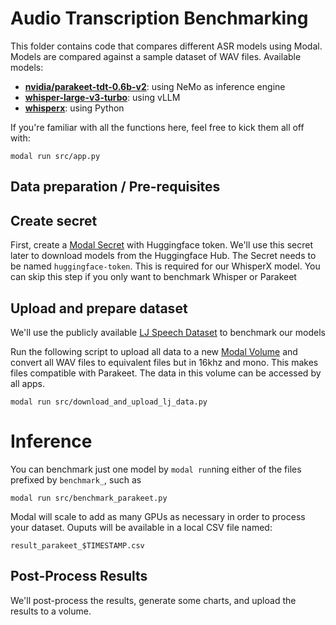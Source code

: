 # Audio Transcription Benchmarking

This folder contains code that compares different ASR models using
Modal. Models are compared against a sample dataset of WAV files. Available
models:

- [**nvidia/parakeet-tdt-0.6b-v2**](https://huggingface.co/nvidia/parakeet-tdt-0.6b-v2): using NeMo as inference engine
- [**whisper-large-v3-turbo**](https://huggingface.co/openai/whisper-large-v3-turbo): using vLLM
- [**whisperx**](https://github.com/m-bain/whisperX): using Python

If you're familiar with all the functions here, feel free to kick them all off with:

```shell
modal run src/app.py
```

## Data preparation / Pre-requisites

## Create secret

First, create a [Modal Secret](https://modal.com/docs/guide/secrets#secrets) with Huggingface token.
We'll use this secret later to download models from the Huggingface Hub. The Secret needs to be
named `huggingface-token`. This is required for our WhisperX model. You can skip this step if you only
want to benchmark Whisper or Parakeet

## Upload and prepare dataset

We'll use the publicly available [LJ Speech Dataset](https://keithito.com/LJ-Speech-Dataset/) to benchmark our models

Run the following script to upload all data to a new [Modal Volume](https://modal.com/docs/guide/volumes#volumes)
and convert all WAV files to equivalent files but in 16khz and mono. This makes files compatible with Parakeet. The data in this volume can be accessed by all apps.

```shell
modal run src/download_and_upload_lj_data.py
```

# Inference

You can benchmark just one model by `modal run`ning either of the files prefixed by `benchmark_`, such as

```
modal run src/benchmark_parakeet.py
```

Modal will scale to add as many GPUs as necessary in order to process your
dataset. Ouputs will be available in a local CSV file named:

```shell
result_parakeet_$TIMESTAMP.csv
```

## Post-Process Results

We'll post-process the results, generate some charts, and upload the results to a volume.
